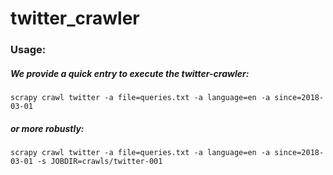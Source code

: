 # twitter_crawler

### Usage:
##### We provide a quick entry to execute the twitter-crawler:
```
scrapy crawl twitter -a file=queries.txt -a language=en -a since=2018-03-01
```
##### or more robustly:
```
scrapy crawl twitter -a file=queries.txt -a language=en -a since=2018-03-01 -s JOBDIR=crawls/twitter-001
```